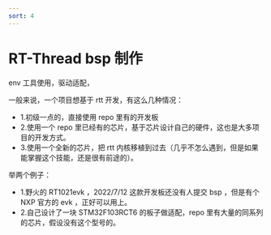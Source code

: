 ```yaml
---
sort: 4
---
```

# RT-Thread bsp 制作

env 工具使用，驱动适配，

一般来说，一个项目想基于 rtt 开发，有这么几种情况：

- 1.初级一点的，直接使用 repo 里有的开发板
- 2.使用一个 repo 里已经有的芯片，基于芯片设计自己的硬件，这也是大多项目的开发方式。
- 3.使用一个全新的芯片，把 rtt 内核移植到过去（几乎不怎么遇到，但是如果能掌握这个技能，还是很有前途的）。


举两个例子：
- 1.野火的 RT1021evk ，2022/7/12 这款开发板还没有人提交 bsp ，但是有个 NXP 官方的 evk ，正好可以用上。 
- 2.自己设计了一块 STM32F103RCT6 的板子做适配，repo 里有大量的同系列的芯片，假设没有这个型号的。






